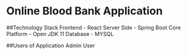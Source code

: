 # Online Blood Bank Application

##Technology Stack
  Frontend - React
  Server Side - Spring Boot
  Core Platform - Open JDK 11
  Database - MYSQL
  
##Users of Application
  Admin
  User
